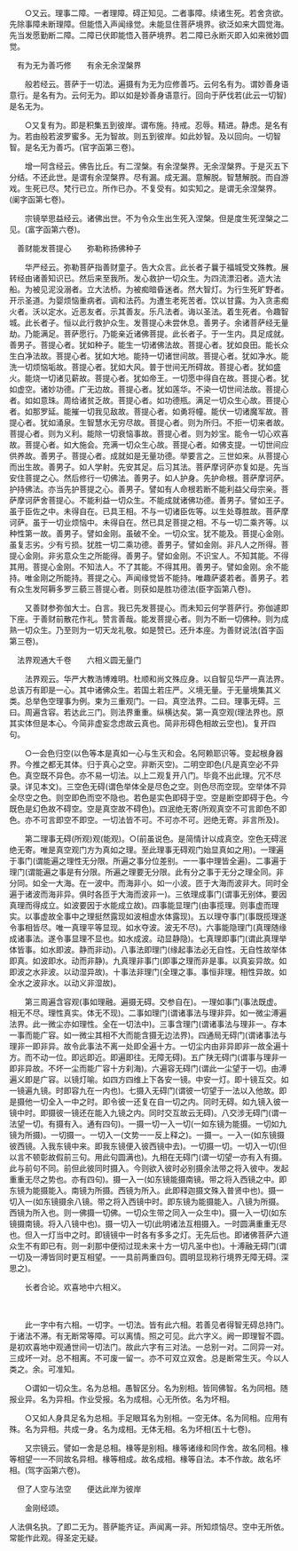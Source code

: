 <!-- { "loadSidebar": true } -->
　　○又云。理事二障。一者理障。碍正知见。二者事障。续诸生死。若舍贪欲。先除事障未断理障。但能悟入声闻缘觉。未能显住菩萨境界。欲泛如来大圆觉海。先当发愿勤断二障。二障已伏即能悟入菩萨境界。若二障已永断灭即入如来微妙圆觉。

　有为无为善巧修　　有余无余涅槃界

　　般若经云。菩萨于一切法。遍摄有为无为应修善巧。云何名有为。谓妙善身语意行。是名有为。云何无为。即以如是妙善身语意行。回向于萨伐若(此云一切智)是名无为。

　　○又复有为。即是积集五到彼岸。谓布施。持戒。忍辱。精进。静虑。是名有为。若由般若波罗蜜多。无为智故。则五到彼岸。如此妙智。及以回向。一切智智。是名无为善巧。(官字函第三卷)。

　　增一阿含经云。佛告比丘。有二涅槃。有余涅槃界。无余涅槃界。于是灭五下分结。不还此世。是谓有余涅槃界。尽有漏。成无漏。意解脱。智慧解脱。而自游戏。生死已尽。梵行已立。所作已办。不复受有。如实知之。是谓无余涅槃界。(阑字函第七卷)。

　　宗镜举思益经云。诸佛出世。不为令众生出生死入涅槃。但是度生死涅槃之二见。(富字函第六卷)。

　善财能发菩提心　　弥勒称扬佛种子

　　华严经云。弥勒菩萨指善财童子。告大众言。此长者子曩于福城受文殊教。展转经由诸善知识已。然后来至我所。发心救护一切众生。为四流漂汩者。造大法船。为被见泥没溺者。立大法桥。为被痴暗昏迷者。然大智灯。为行生死旷野者。开示圣道。为婴烦恼重病者。调和法药。为遭生老死苦者。饮以甘露。为入贪恚痴火者。沃以定水。近恶友者。示其善友。乐凡法者。诲以圣法。着生死者。令趣智城。此长者子。恒以此行救护众生。发菩提心未尝休息。善男子。余诸菩萨经无量劫。乃能满足。菩萨愿行。乃能亲近诸佛菩提。此长者子。于一生内。具足成就。善男子。菩提心者。犹如种子。能生一切诸佛法故。菩提心者。犹如良田。能长众生白净法故。菩提心者。犹如大地。能持一切诸世间故。菩提心者。犹如净水。能洗一切烦恼垢故。菩提心者。犹如大风。普于世间无所碍故。菩提心者。犹如盛火。能烧一切诸见薪故。菩提心者。犹如帝王。一切愿中得自在故。菩提心者。犹如虚空。诸妙功德。广无边故。菩提心者。犹如莲华。不染一切世间法故。菩提心者。如如意珠。周给诸贫乏故。菩提心者。如功德瓶。满足一切众生心故。菩提心者。如那罗延。能摧一切我见敌故。菩提心者。如勇将幢。能伏一切诸魔军故。菩提心者。犹如涌泉。生智慧水无穷尽故。菩提心者。则为所归。不拒一切来者故。菩提心者。则为义利。能除一切衰恼事故。菩提心者。则为妙宝。能令一切心欢喜故。菩提心者。如大施会。充满一切众生心故。菩提心者。如佛支提。一切世间应供养故。善男子。菩提心者。成就如是无量功德。举要言之。三世如来。从菩提心而出生故。善男子。如人学射。先安其足。后习其法。菩萨摩诃萨亦复如是。先当安住菩提之心。然后修行一切佛法。善男子。如人护身。先护命根。菩萨摩诃萨。护持佛法。亦当先护菩提之心。善男子。譬如有人命根若断不能利益父母宗亲。菩萨摩诃萨舍菩提心。不能利益一切众生。不能成就诸佛功德。善男子。譬如王子。虽于臣佐之中。未得自在。已具王相。不与一切诸臣佐等。以生处尊胜故。菩萨摩诃萨。虽于一切业烦恼中。未得自在。然已具足菩提之相。不与一切二乘齐等。以种性第一故。善男子。譬如金刚。虽破不全。一切众宝。犹不能及。菩提心金刚。虽复志劣。少有亏损。犹胜一切二乘功德。善男子。譬如金刚。非凡人之所得。菩提心金刚。非劣意众生之所能得。善男子。譬如金刚。不识宝人。不知其能。不得其用。菩提心金刚。不知法人。不了其能。不得其用。善男子。譬如金刚。余不能持。唯金刚之所能持。菩提之心。声闻缘觉皆不能持。唯趣萨婆若者。善男子。若有众生发阿耨多罗三藐三菩提心者。则获如是胜功德法(臣字函第八卷)。

　　又善财参弥伽大士。白言。我已先发菩提心。而未知云何学菩萨行。弥伽遽即下座。于善财前散花作礼。赞言善哉。能发菩提心者。则为不断一切佛种。则为成熟一切众生。乃至则为一切天龙礼敬。如是赞已。还升本座。为善财说法(首字函第三卷)。

　法界观通大千卷　　六相义圆无量门

　　法界观云。华严大教浩博难明。杜顺和尚文殊应身。以自智见华严一真法界。总该万有即是一心。其中诸佛众生。若国土若庄严。义境无量。于无量境集其义类。总举色空理事为例。束为三重观门。一曰。真空法界。二曰。理事无碍。三曰。周遍含容。若达此三门。则法界重重。纵横达矣。第一真空观(理法界也。原其实体但是本心。今简非虚妄念虑故云真也。简非形碍色相故云空也)。复开四句。

　　○一会色归空(以色等本是真如一心与生灭和会。名阿赖耶识等。变起根身器界。今推之都无其体。归于真心之空。非断灭空)。二明空即色(凡是真空必不异色。真空既不异色。亦不易一切法。以上二观复开八门。毕竟不出此理。冗不尽录。详见本文)。三空色无碍(谓色举体全是尽色之空。则色尽而空现。空举体不异全尽空之色。则空即色而空不隐也。若色是实色即碍于空。空是断空即碍于色。今既色是幻色故不碍空。空是真空故不碍色)。四泯绝无寄(所观真空不可言即色不即色。亦不可言即空不即空。一切法皆不可。不可亦不可。迥绝无寄。非言所及)。

　　第二理事无碍(所观)观(能观)。○(前虽说色。是简情计以成真空。空色无碍泯绝无寄。唯是真空观门方为真如之理。至此理事无碍观门始显真如之用)。一理遍于事门(谓能遍之理性无分限。所遍之事分位差别。一一事中理皆全遍)。二事遍于理门(谓能遍之事是有分限。所遍之理要无分限。此有分之事于无分之理全同。非分同。如全一大海。在一波中。而海非小。如一小波。匝于大海而波非大。同时全遍于诸波而海非异。俱时各匝于大海而波非一)。三依理成事门(谓事无别体。要因真理而得成立。如波要因于水能成立故)。四事能显理门(由事揽理。则事虚而理实。以事虚故全事中之理挺然露现如波相虚水体露现)。五以理夺事门(事既揽理遂令事相皆尽。唯一真理平等显现。如水夺波。波无不尽)。六事能隐理门(真理随缘成诸事法。遂令事显理不显也。如水成波。动显静隐)。七真理即事门(谓此真理举体皆事。如水即波。静而非动)。八事法即理门(缘起事法必无自性。无自性故举体即真。如波即水。动而非静)。九真理非事门(即事之理而非是事。以真妄异故。如即波之水非波。以动湿异故)。十事法非理门(全理之事。事恒非理。相性异故。如全水之波非水。以动义非湿故)。

　　第三周遍含容观(事如理融。遍摄无碍。交参自在)。一理如事门(事法既虚。相无不尽。理性真实。体无不现)。二事如理门(谓诸事法与理非异。如一微尘溥遍法界。此一微尘亦如理性。全在一切法中)。三事含理门(谓诸事法与理非一。存本一事而能广容。如一微尘其相不大而能含摄无边法界)。四通局无碍门(谓诸事法与理非一即非异。故令此事法不离一处即全遍十方。一切尘内由非异即非一故全遍十方。而不动一位。即远即近。即遍即往。无障无碍)。五广陕无碍门(谓事与理非一即非异故。不坏一尘而能广容十方刹海)。六遍容无碍门(谓此一尘望于一切。由溥遍义即是广容。以镜灯喻。如四方四维上下各安一镜。中安一灯。即十镜互交。如一镜遍九镜。时即容九在一内也)。七摄入无碍门(谓彼一切望于一法以入他故。即是摄他一切全入一中之时。即令彼一还复在自一切之内。同时无碍。如九镜入彼一镜中时。即摄彼一镜还在能入九镜之内。同时交互故云无碍)。八交涉无碍门(谓一法望一切。有摄有入。通有四句)。一摄一切一入一切(一如东镜为能摄。一切如九镜为所摄)。一切摄一。一切入一(文势一一反上释之)。一摄一。一入一(如东镜摄彼西镜。入我东镜中来。即我东镜便入彼西镜中去)。一切摄一切。一切入一切(但以言不顿彰故假前三句。用此句圆满也)。九相在无碍门(谓一切望一亦有入有摄。此与前句不同。前但此彼同时摄入。今则欲入彼时必别摄余法带之将入彼中。发起重重无尽之势也。亦有四句)。摄一入一(如东镜能摄南镜。带之将入西镜之中。即东镜为能摄能入。南镜为所摄。西镜为所入。此即释迦摄文殊入普贤中也)。摄一切入一(如东镜摄余八镜。带之将入西镜中时。即东镜为能摄能入。八镜为所摄。西镜为所入也。则一佛摄一切佛。一切众生带之同入一众生中)。摄一入一切(如东镜摄南镜。将入八镜中也)。摄一切入一切(此明诸法互相摄入。一时圆满重重无尽也。但入一灯当中之时。即镜镜中一时各有多多之灯。无先后也。即诸佛菩萨六道众生不有即已有。则一刹那中便彻过现未来十方一切凡圣中也)。十溥融无碍门(谓一切及一溥皆同时更互相望。一一具前两重四句。圆明显现称行境界无障无碍。深思之)。

　　长者合论。欢喜地中六相义。

　　

　　此一字中有六相。一切字。一切法。皆有此六相。若善见者得智无碍总持门。于诸法不滞。有无断常等障。可以离情。照之可见。此六字义。阙一即理智不圆。是初欢喜地中观通世间一切法门。故此六字有三对法。一总别一对。二同异一对。三成坏一对。总不相离。不可废一留一。亦不可双立双舍。总是断常生灭。今以人类之。余。可准知。

　　○谓如一切众生。名为总相。愚智区分。名为别相。皆同佛智。名为同相。随报业异。名为异相。作业受报。名为成相。心无所依。名为坏相。

　　○又如人身具足名为总相。手足眼耳名为别相。一空无体。名为同相。应用有殊。名为异相。共成一身。名为成相。无体无相。名为坏相(五十七卷)。

　　又宗镜云。譬如一舍是总相。椽等是别相。椽等诸缘和同作舍。故名同相。椽等相望一一不同故名异相。椽等相成。故名成相。椽等自法。本不作故。故名坏相。(驾字函第六卷)。

　但了人空与法空　　便达此岸为彼岸

　　金刚经颂。

人法俱名执。了即二无为。菩萨能齐证。声闻离一非。所知烦恼尽。空中无所依。常能作此观。得圣定无疑。

